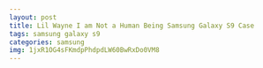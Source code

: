 ```yaml
---
layout: post
title: Lil Wayne I am Not a Human Being Samsung Galaxy S9 Case
tags: samsung galaxy s9
categories: samsung
img: 1jxR1OG4sFKmdpPhdpdLW60BwRxDo0VM8
---
```

